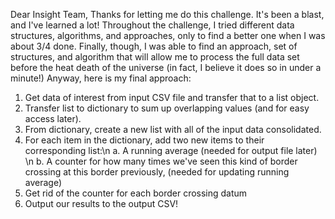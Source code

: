 Dear Insight Team,
  Thanks for letting me do this challenge. It's been a blast, and I've learned
  a lot! Throughout the challenge, I tried different data structures, algorithms,
  and approaches, only to find a better one when I was about 3/4 done. Finally, though,
  I was able to find an approach, set of structures, and algorithm that will
  allow me to process the full data set before the heat death of the universe
  (in fact, I believe it does so in under a minute!) Anyway, here is my final approach:

1. Get data of interest from input CSV file and transfer that to a list object.
2. Transfer list to dictionary to sum up overlapping values (and for easy access later).
3. From dictionary, create a new list with all of the input data consolidated.
4. For each item in the dictionary, add two new items to their corresponding list:\n
a. A running average (needed for output file later) \n
b. A counter for how many times we've seen this kind of border crossing at this border previously, (needed for updating running average)
5. Get rid of the counter for each border crossing datum
6. Output our results to the output CSV!
